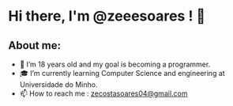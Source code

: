 # Hi there, I'm @zeeesoares ! 👋

## About me:
- 🌱 I’m 18 years old and my goal is becoming a programmer.
- 🎓 I’m currently learning Computer Science and engineering at Universidade do Minho.
- 📫 How to reach me : zecostasoares04@gmail.com

